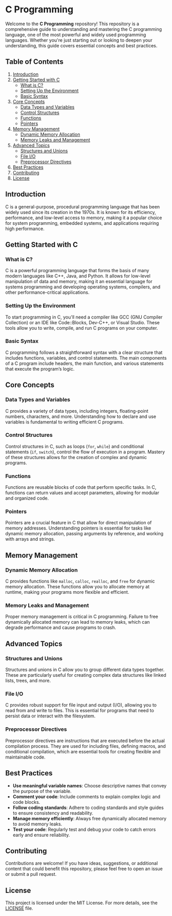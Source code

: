 # C Programming

Welcome to the **C Programming** repository! This repository is a comprehensive guide to understanding and mastering the C programming language, one of the most powerful and widely used programming languages. Whether you're just starting out or looking to deepen your understanding, this guide covers essential concepts and best practices.

## Table of Contents

1. [Introduction](#introduction)
2. [Getting Started with C](#getting-started-with-c)
   - [What is C?](#what-is-c)
   - [Setting Up the Environment](#setting-up-the-environment)
   - [Basic Syntax](#basic-syntax)
3. [Core Concepts](#core-concepts)
   - [Data Types and Variables](#data-types-and-variables)
   - [Control Structures](#control-structures)
   - [Functions](#functions)
   - [Pointers](#pointers)
4. [Memory Management](#memory-management)
   - [Dynamic Memory Allocation](#dynamic-memory-allocation)
   - [Memory Leaks and Management](#memory-leaks-and-management)
5. [Advanced Topics](#advanced-topics)
   - [Structures and Unions](#structures-and-unions)
   - [File I/O](#file-io)
   - [Preprocessor Directives](#preprocessor-directives)
6. [Best Practices](#best-practices)
7. [Contributing](#contributing)
8. [License](#license)

## Introduction

C is a general-purpose, procedural programming language that has been widely used since its creation in the 1970s. It is known for its efficiency, performance, and low-level access to memory, making it a popular choice for system programming, embedded systems, and applications requiring high performance.

## Getting Started with C

### What is C?

C is a powerful programming language that forms the basis of many modern languages like C++, Java, and Python. It allows for low-level manipulation of data and memory, making it an essential language for systems programming and developing operating systems, compilers, and other performance-critical applications.

### Setting Up the Environment

To start programming in C, you'll need a compiler like GCC (GNU Compiler Collection) or an IDE like Code::Blocks, Dev-C++, or Visual Studio. These tools allow you to write, compile, and run C programs on your computer.

### Basic Syntax

C programming follows a straightforward syntax with a clear structure that includes functions, variables, and control statements. The main components of a C program include headers, the main function, and various statements that execute the program’s logic.

## Core Concepts

### Data Types and Variables

C provides a variety of data types, including integers, floating-point numbers, characters, and more. Understanding how to declare and use variables is fundamental to writing efficient C programs.

### Control Structures

Control structures in C, such as loops (`for`, `while`) and conditional statements (`if`, `switch`), control the flow of execution in a program. Mastery of these structures allows for the creation of complex and dynamic programs.

### Functions

Functions are reusable blocks of code that perform specific tasks. In C, functions can return values and accept parameters, allowing for modular and organized code.

### Pointers

Pointers are a crucial feature in C that allow for direct manipulation of memory addresses. Understanding pointers is essential for tasks like dynamic memory allocation, passing arguments by reference, and working with arrays and strings.

## Memory Management

### Dynamic Memory Allocation

C provides functions like `malloc`, `calloc`, `realloc`, and `free` for dynamic memory allocation. These functions allow you to allocate memory at runtime, making your programs more flexible and efficient.

### Memory Leaks and Management

Proper memory management is critical in C programming. Failure to free dynamically allocated memory can lead to memory leaks, which can degrade performance and cause programs to crash.

## Advanced Topics

### Structures and Unions

Structures and unions in C allow you to group different data types together. These are particularly useful for creating complex data structures like linked lists, trees, and more.

### File I/O

C provides robust support for file input and output (I/O), allowing you to read from and write to files. This is essential for programs that need to persist data or interact with the filesystem.

### Preprocessor Directives

Preprocessor directives are instructions that are executed before the actual compilation process. They are used for including files, defining macros, and conditional compilation, which are essential tools for creating flexible and maintainable code.

## Best Practices

- **Use meaningful variable names**: Choose descriptive names that convey the purpose of the variable.
- **Comment your code**: Include comments to explain complex logic and code blocks.
- **Follow coding standards**: Adhere to coding standards and style guides to ensure consistency and readability.
- **Manage memory efficiently**: Always free dynamically allocated memory to avoid memory leaks.
- **Test your code**: Regularly test and debug your code to catch errors early and ensure reliability.

## Contributing

Contributions are welcome! If you have ideas, suggestions, or additional content that could benefit this repository, please feel free to open an issue or submit a pull request.

## License

This project is licensed under the MIT License. For more details, see the [LICENSE](LICENSE) file.
